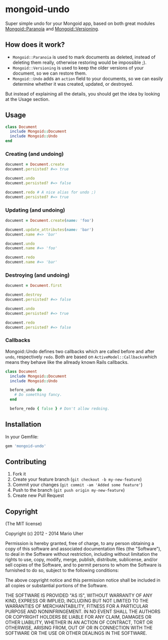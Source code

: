 # mongoid-undo

Super simple undo for your Mongoid app, based on both great modules
[Mongoid::Paranoia](http://mongoid.org/en/mongoid/docs/extras.html#paranoia) and
[Mongoid::Versioning](http://mongoid.org/en/mongoid/docs/extras.html#versioning).

## How does it work?

* `Mongoid::Paranoia` is used to mark documents as deleted, instead of deleting them really, otherwise restoring would be impossible ;).
* `Mongoid::Versioning` is used to keep the older versions of your document, so we can restore them.
* `Mongoid::Undo` adds an `action` field to your documents, so we can easily determine whether it was created, updated, or destroyed.

But instead of explaining all the details, you should get the idea by looking at the Usage section.

## Usage

```ruby
class Document
  include Mongoid::Document
  include Mongoid::Undo
end
```

### Creating (and undoing)

```ruby
document = Document.create
document.persisted? #=> true

document.undo
document.persisted? #=> false

document.redo # A nice alias for undo ;)
document.persisted? #=> true
```

### Updating (and undoing)

```ruby
document = Document.create(name: 'foo')

document.update_attributes(name: 'bar')
document.name #=> 'bar'

document.undo
document.name #=> 'foo'

document.redo
document.name #=> 'bar'
```

### Destroying (and undoing)

```ruby
document = Document.first

document.destroy
document.persisted? #=> false

document.undo
document.persisted? #=> true

document.redo
document.persisted? #=> false
```

### Callbacks

Mongoid::Undo defines two callbacks which are called before and after `undo`, respectively `redo`. Both are based on `ActiveModel::Callbacks`which means they behave like the allready known Rails callbacks.

```ruby
class Document
  include Mongoid::Document
  include Mongoid::Undo

  before_undo do
    # Do something fancy.
  end

  before_redo { false } # Don't allow redoing.
```


## Installation

In your Gemfile:

```ruby
gem 'mongoid-undo'
```

## Contributing

1. Fork it
2. Create your feature branch (`git checkout -b my-new-feature`)
3. Commit your changes (`git commit -am 'Added some feature'`)
4. Push to the branch (`git push origin my-new-feature`)
5. Create new Pull Request


## Copyright

(The MIT license)

Copyright (c) 2012 - 2014 Mario Uher

Permission is hereby granted, free of charge, to any person obtaining
a copy of this software and associated documentation files (the
"Software"), to deal in the Software without restriction, including
without limitation the rights to use, copy, modify, merge, publish,
distribute, sublicense, and/or sell copies of the Software, and to
permit persons to whom the Software is furnished to do so, subject to
the following conditions:

The above copyright notice and this permission notice shall be
included in all copies or substantial portions of the Software.

THE SOFTWARE IS PROVIDED "AS IS", WITHOUT WARRANTY OF ANY KIND,
EXPRESS OR IMPLIED, INCLUDING BUT NOT LIMITED TO THE WARRANTIES OF
MERCHANTABILITY, FITNESS FOR A PARTICULAR PURPOSE AND
NONINFRINGEMENT. IN NO EVENT SHALL THE AUTHORS OR COPYRIGHT HOLDERS BE
LIABLE FOR ANY CLAIM, DAMAGES OR OTHER LIABILITY, WHETHER IN AN ACTION
OF CONTRACT, TORT OR OTHERWISE, ARISING FROM, OUT OF OR IN CONNECTION
WITH THE SOFTWARE OR THE USE OR OTHER DEALINGS IN THE SOFTWARE.
